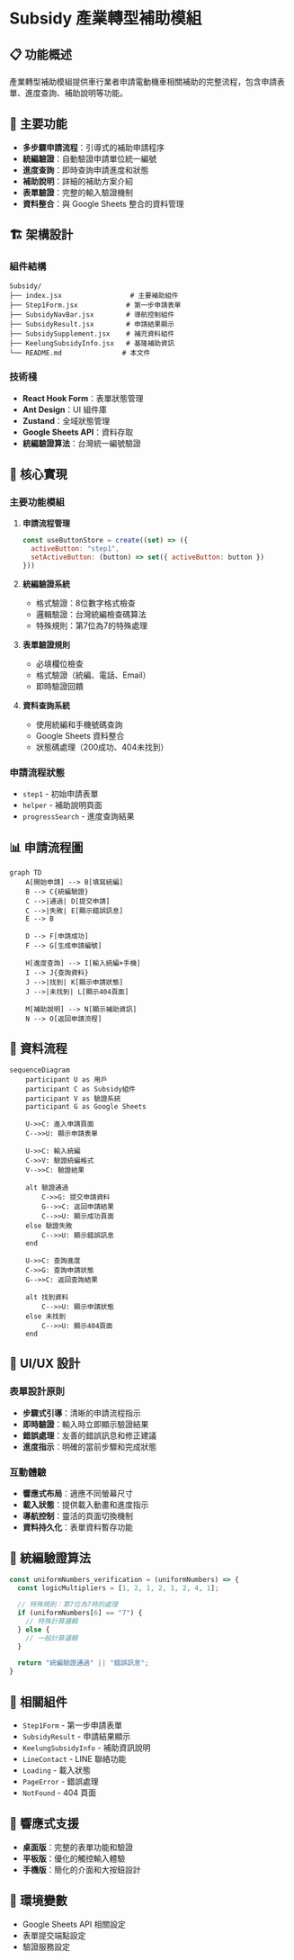 # Subsidy 產業轉型補助模組

## 📋 功能概述
產業轉型補助模組提供車行業者申請電動機車相關補助的完整流程，包含申請表單、進度查詢、補助說明等功能。

## 🎯 主要功能
- **多步驟申請流程**：引導式的補助申請程序
- **統編驗證**：自動驗證申請單位統一編號
- **進度查詢**：即時查詢申請進度和狀態
- **補助說明**：詳細的補助方案介紹
- **表單驗證**：完整的輸入驗證機制
- **資料整合**：與 Google Sheets 整合的資料管理

## 🏗️ 架構設計

### 組件結構
```
Subsidy/
├── index.jsx                 # 主要補助組件
├── Step1Form.jsx            # 第一步申請表單
├── SubsidyNavBar.jsx        # 導航控制組件
├── SubsidyResult.jsx        # 申請結果顯示
├── SubsidySupplement.jsx    # 補充資料組件
├── KeelungSubsidyInfo.jsx   # 基隆補助資訊
└── README.md               # 本文件
```

### 技術棧
- **React Hook Form**：表單狀態管理
- **Ant Design**：UI 組件庫
- **Zustand**：全域狀態管理
- **Google Sheets API**：資料存取
- **統編驗證算法**：台灣統一編號驗證

## 🔧 核心實現

### 主要功能模組

1. **申請流程管理**
   ```javascript
   const useButtonStore = create((set) => ({
     activeButton: "step1",
     setActiveButton: (button) => set({ activeButton: button })
   }))
   ```

2. **統編驗證系統**
   - 格式驗證：8位數字格式檢查
   - 邏輯驗證：台灣統編檢查碼算法
   - 特殊規則：第7位為7的特殊處理

3. **表單驗證規則**
   - 必填欄位檢查
   - 格式驗證（統編、電話、Email）
   - 即時驗證回饋

4. **資料查詢系統**
   - 使用統編和手機號碼查詢
   - Google Sheets 資料整合
   - 狀態碼處理（200成功、404未找到）

### 申請流程狀態
- `step1` - 初始申請表單
- `helper` - 補助說明頁面
- `progressSearch` - 進度查詢結果

## 📊 申請流程圖

```mermaid
graph TD
    A[開始申請] --> B[填寫統編]
    B --> C{統編驗證}
    C -->|通過| D[提交申請]
    C -->|失敗| E[顯示錯誤訊息]
    E --> B
    
    D --> F[申請成功]
    F --> G[生成申請編號]
    
    H[進度查詢] --> I[輸入統編+手機]
    I --> J{查詢資料}
    J -->|找到| K[顯示申請狀態]
    J -->|未找到| L[顯示404頁面]
    
    M[補助說明] --> N[顯示補助資訊]
    N --> O[返回申請流程]
```

## 🔄 資料流程

```mermaid
sequenceDiagram
    participant U as 用戶
    participant C as Subsidy組件
    participant V as 驗證系統
    participant G as Google Sheets
    
    U->>C: 進入申請頁面
    C-->>U: 顯示申請表單
    
    U->>C: 輸入統編
    C->>V: 驗證統編格式
    V-->>C: 驗證結果
    
    alt 驗證通過
        C->>G: 提交申請資料
        G-->>C: 返回申請結果
        C-->>U: 顯示成功頁面
    else 驗證失敗
        C-->>U: 顯示錯誤訊息
    end
    
    U->>C: 查詢進度
    C->>G: 查詢申請狀態
    G-->>C: 返回查詢結果
    
    alt 找到資料
        C-->>U: 顯示申請狀態
    else 未找到
        C-->>U: 顯示404頁面
    end
```

## 🎨 UI/UX 設計

### 表單設計原則
- **步驟式引導**：清晰的申請流程指示
- **即時驗證**：輸入時立即顯示驗證結果
- **錯誤處理**：友善的錯誤訊息和修正建議
- **進度指示**：明確的當前步驟和完成狀態

### 互動體驗
- **響應式布局**：適應不同螢幕尺寸
- **載入狀態**：提供載入動畫和進度指示
- **導航控制**：靈活的頁面切換機制
- **資料持久化**：表單資料暫存功能

## 🔧 統編驗證算法

```javascript
const uniformNumbers_verification = (uniformNumbers) => {
  const logicMultipliers = [1, 2, 1, 2, 1, 2, 4, 1];
  
  // 特殊規則：第7位為7時的處理
  if (uniformNumbers[6] == "7") {
    // 特殊計算邏輯
  } else {
    // 一般計算邏輯
  }
  
  return "統編驗證通過" || "錯誤訊息";
}
```

## 🔗 相關組件
- `Step1Form` - 第一步申請表單
- `SubsidyResult` - 申請結果顯示
- `KeelungSubsidyInfo` - 補助資訊說明
- `LineContact` - LINE 聯絡功能
- `Loading` - 載入狀態
- `PageError` - 錯誤處理
- `NotFound` - 404 頁面

## 📱 響應式支援
- **桌面版**：完整的表單功能和驗證
- **平板版**：優化的觸控輸入體驗
- **手機版**：簡化的介面和大按鈕設計

## 🔧 環境變數
- Google Sheets API 相關設定
- 表單提交端點設定
- 驗證服務設定

